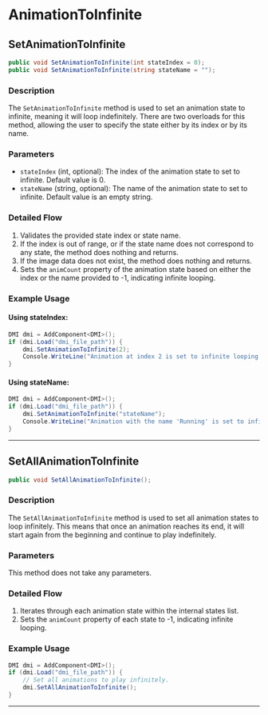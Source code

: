 # AnimationToInfinite

## SetAnimationToInfinite

```csharp
public void SetAnimationToInfinite(int stateIndex = 0);
public void SetAnimationToInfinite(string stateName = "");
```

### Description

The `SetAnimationToInfinite` method is used to set an animation state to infinite, meaning it will loop indefinitely. There are two overloads for this method, allowing the user to specify the state either by its index or by its name.

### Parameters

- `stateIndex` (int, optional): The index of the animation state to set to infinite. Default value is 0.
- `stateName` (string, optional): The name of the animation state to set to infinite. Default value is an empty string.

### Detailed Flow

1. Validates the provided state index or state name.
2. If the index is out of range, or if the state name does not correspond to any state, the method does nothing and returns.
3. If the image data does not exist, the method does nothing and returns.
4. Sets the `animCount` property of the animation state based on either the index or the name provided to -1, indicating infinite looping.

### Example Usage

#### Using stateIndex:
```csharp
DMI dmi = AddComponent<DMI>();
if (dmi.Load("dmi_file_path")) {
    dmi.SetAnimationToInfinite(2);
    Console.WriteLine("Animation at index 2 is set to infinite looping.");
}
```

#### Using stateName:
```csharp
DMI dmi = AddComponent<DMI>();
if (dmi.Load("dmi_file_path")) {
    dmi.SetAnimationToInfinite("stateName");
    Console.WriteLine("Animation with the name 'Running' is set to infinite looping.");
}
```

---

## SetAllAnimationToInfinite

```csharp
public void SetAllAnimationToInfinite();
```

### Description

The `SetAllAnimationToInfinite` method is used to set all animation states to loop infinitely. This means that once an animation reaches its end, it will start again from the beginning and continue to play indefinitely.

### Parameters

This method does not take any parameters.

### Detailed Flow

1. Iterates through each animation state within the internal states list.
2. Sets the `animCount` property of each state to -1, indicating infinite looping.

### Example Usage

```csharp
DMI dmi = AddComponent<DMI>();
if (dmi.Load("dmi_file_path")) {
    // Set all animations to play infinitely.
    dmi.SetAllAnimationToInfinite();
}
```

---